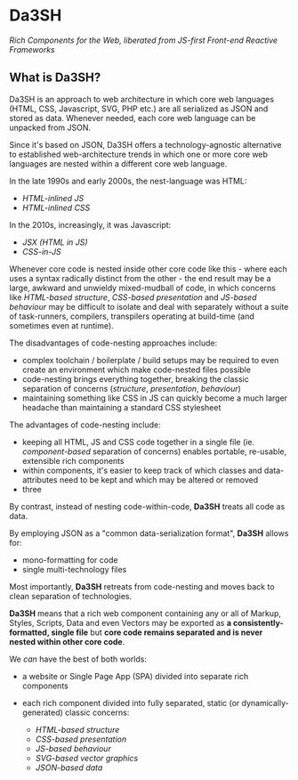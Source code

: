 # Da3SH
*Rich Components for the Web, liberated from JS-first Front-end Reactive Frameworks*

## What is Da3SH?

Da3SH is an approach to web architecture in which core web languages (HTML, CSS, Javascript, SVG, PHP etc.) are all serialized as JSON and stored as data. Whenever needed, each core web language can be unpacked from JSON.

Since it's based on JSON, Da3SH offers a technology-agnostic alternative to established web-architecture trends in which one or more core web languages are nested within a different core web language.

In the late 1990s and early 2000s, the nest-language was HTML:

 - *HTML-inlined JS*
 - *HTML-inlined CSS*

In the 2010s, increasingly, it was Javascript:

 - *JSX (HTML in JS)*
 - *CSS-in-JS*

Whenever core code is nested inside other core code like this - where each uses a syntax radically distinct from the other - the end result may be a large, awkward and unwieldy mixed-mudball of code, in which concerns like *HTML-based structure*, *CSS-based presentation* and *JS-based behaviour* may be difficult to isolate and deal with separately without a suite of task-runners, compilers, transpilers operating at build-time (and sometimes even at runtime).

The disadvantages of code-nesting approaches include:

 - complex toolchain / boilerplate / build setups may be required to even create an environment which make code-nested files possible
 - code-nesting brings everything together, breaking the classic separation of concerns (*structure*, *presentation*, *behaviour*)
 - maintaining something like CSS in JS can quickly become a much larger headache than maintaining a standard CSS stylesheet

The advantages of code-nesting include:

 - keeping all HTML, JS and CSS code together in a single file (ie. *component-based* separation of concerns) enables portable, re-usable, extensible rich components
 - within components, it's easier to keep track of which classes and data-attributes need to be kept and which may be altered or removed
 - three

By contrast, instead of nesting code-within-code, **Da3SH** treats all code as data.

By employing JSON as a "common data-serialization format", **Da3SH** allows for:

- mono-formatting for code
- single multi-technology files

Most importantly, **Da3SH** retreats from code-nesting and moves back to clean separation of technologies.

**Da3SH** means that a rich web component containing any or all of Markup, Styles, Scripts, Data and even Vectors may be exported as **a consistently-formatted, single file** but **core code remains separated and is never nested within other core code**.

We *can* have the best of both worlds:

 - a website or Single Page App (SPA) divided into separate rich components
 - each rich component divided into fully separated, static (or dynamically-generated) classic concerns:

   - *HTML-based structure*
   - *CSS-based presentation*
   - *JS-based behaviour*
   - *SVG-based vector graphics*
   - *JSON-based data*
